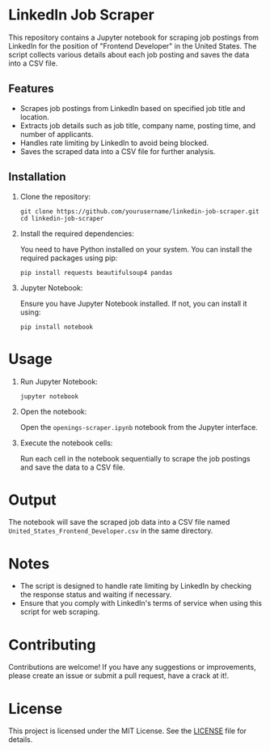 # LinkedIn Job Scraper
This repository contains a Jupyter notebook for scraping job postings from LinkedIn for the position of "Frontend Developer" in the United States. The script collects various details about each job posting and saves the data into a CSV file.

## Features
- Scrapes job postings from LinkedIn based on specified job title and location.
- Extracts job details such as job title, company name, posting time, and number of applicants.
- Handles rate limiting by LinkedIn to avoid being blocked.
- Saves the scraped data into a CSV file for further analysis.

## Installation
1. Clone the repository:

      ```
      git clone https://github.com/yourusername/linkedin-job-scraper.git
      cd linkedin-job-scraper
      
      ```
      
2. Install the required dependencies:

    You need to have Python installed on your system. You can install the required packages using pip:

   ```
   pip install requests beautifulsoup4 pandas
   ```
3. Jupyter Notebook:

   Ensure you have Jupyter Notebook installed. If not, you can install it using:
   
   ```
   pip install notebook
   ```
   

# Usage
1. Run Jupyter Notebook:
      ```
      jupyter notebook
      ```

2. Open the notebook:

   Open the `openings-scraper.ipynb` notebook from the Jupyter interface.



3. Execute the notebook cells:

   Run each cell in the notebook sequentially to scrape the job postings and save the data to a CSV file.


# Output
The notebook will save the scraped job data into a CSV file named `United_States_Frontend_Developer.csv` in the same directory.

# Notes
-  The script is designed to handle rate limiting by LinkedIn by checking the response status and waiting if necessary.
-  Ensure that you comply with LinkedIn's terms of service when using this script for web scraping.


# Contributing
Contributions are welcome! If you have any suggestions or improvements, please create an issue or submit a pull request, have a crack at it!.

# License
This project is licensed under the MIT License. See the [LICENSE](LICENSE) file for details.

